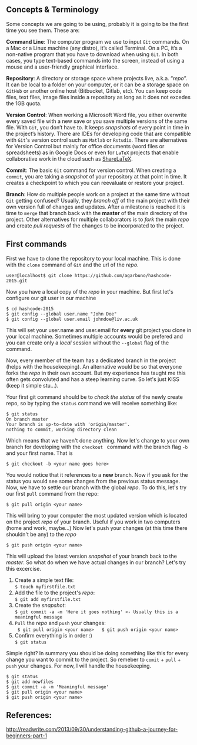 ## Concepts & Terminology  

Some concepts we are going to be using, probably it is going to be the first time you see them. These are: 

**Command Line**: The computer program we use to input ``Git`` commands. On a Mac or a Linux machine (any distro), it’s called Terminal. On a PC, it’s a non-native program that you have to download when using ``Git``. In both cases, you type text-based commands into the screen, instead of using a mouse and a user-friendly graphical interface.  

**Repository**: A directory or storage space where projects live, a.k.a. “*repo*”. It can be local to a folder on your computer, or it can be a storage space on ``GitHub`` or another online host (Bitbucket, Gitlab, etc). You can keep code files, text files, image files inside a repository as long as it does not excedes the 1GB quota.

**Version Control**: When working a Microsoft Word file, you either overwrite every saved file with a new save or you save multiple versions of the same file. With ``Git``, you don’t have to. It keeps *snapshots* of every point in time in the project’s history. There are IDEs for developing code that are compatible with ``Git``'s version control such as ``Matlab`` or ``Rstudio``. There are alternatives for Version Control but mainly for office documents (word files or spreadsheets) as in Google Docs or even for ``LaTeX`` projects that enable collaborative work in the cloud such as [ShareLaTeX](https://www.sharelatex.com/).

**Commit**: The basic ``Git`` command for version control. When creating a ``commit``, you are
taking a *snapshot* of your repository at that point in time. It creates a checkpoint to which you can reevaluate or restore your project.

**Branch**: How do multiple people work on a project at the same time without ``Git``
getting confused? Usually, they *branch off* of the main project with their
own version full of changes and updates. After a milestone is reached it is time to ``merge`` that branch back with the **master** of the main directory of the project. Other alternatives for multiple collaborators is to *fork* the main *repo* and create *pull requests* of the changes to be incorporated to the project.

## First commands

First we have to clone the repository to your local machine. This is done with the ``clone`` command of ``Git`` and the url of the *repo*.

```
user@localhost$ git clone https://github.com/agarbuno/hashcode-2015.git
```

Now you have a local copy of the *repo* in your machine. But first let's configure our git user in our machine

```
$ cd hashcode-2015
$ git config --global user.name "John Doe"
$ git config --global user.email johndoe@liv.ac.uk
```

This will set your user.name and user.email for **every** git project you clone in your local machine. Sometimes multiple accounts would be prefered and you can create only a *local* session without the ``--global`` flag of the command.

Now, every member of the team has a dedicated branch in the project (helps with the housekeeping). An alternative would be so that everyone forks the *repo* in their own account. But my experience has taught me this often gets convoluted and has a steep learning curve. So let's just KISS (keep it simple stu...).

Your first git command should be to *check the status* of the newly create repo, so by typing the ``status`` command we will receive something like:

```
$ git status
On branch master
Your branch is up-to-date with 'origin/master'.
nothing to commit, working directory clean
```

Which means that we haven't done anything. Now let's change to your own branch for developing with the ``checkout `` command with the branch flag `-b` and your first name. That is

```
$ git checkout -b <your name goes here>
```

You would notice that it references to a **new** branch. Now if you ask for the status you would see some changes from the previous status message. Now, we have to settle our branch with the global *repo*. To do this, let's try our first ``pull`` command from the repo:

```
$ git pull origin <your name>
```

This will bring to your computer the most updated version which is located on the project *repo* of your branch. Useful if you work in two computers (home and work, maybe...) Now let's  push your changes (at this time there shouldn't be any) to the *repo*

```
$ git push origin <your name>
```

This will upload the latest version *snapshot* of your branch back to the *master*. So what do when we have actual changes in our branch? Let's try this excercise.

1. Create a simple text file:  
        ```
        $ touch myfirstfile.txt
        ```
2. Add the file to the project's *repo*:  
        ```
        $ git add myfirstfile.txt
        ```
3. Create the *snapshot*:  
        ```
        $ git commit -a -m 'Here it goes nothing' <- Usually this is a meaningful message
        ```
4. ``Pull`` the *repo* and ``push`` your changes:  
        ``` 
        $ git pull origin <your name>  
        $ git push origin <your name>
        ```
5. Confirm everything is in order :)  
        ```
        $ git status
        ```

Simple right? In summary you should be doing something like this for every change you want to commit to the project. So remeber to ``comit`` + ``pull`` + ``push`` your changes. For now, I will handle the housekeeping. 

```
$ git status
$ git add newfiles
$ git commit -a -m 'Meaningful message'
$ git pull origin <your name> 
$ git push origin <your name>
```


## References:
http://readwrite.com/2013/09/30/understanding-github-a-journey-for-beginners-part-1
